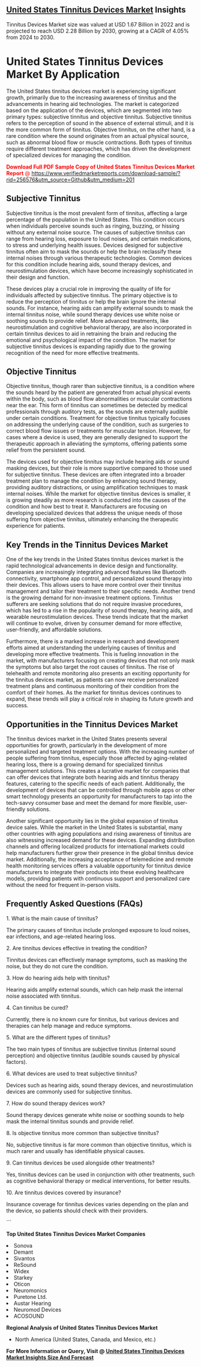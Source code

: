 <h2><a href="https://www.verifiedmarketreports.com/download-sample/?rid=256576&amp;utm_source=Github&amp;utm_medium=201" target="_blank">United States Tinnitus Devices Market</a> Insights</h2><p>Tinnitus Devices Market size was valued at USD 1.67 Billion in 2022 and is projected to reach USD 2.28 Billion by 2030, growing at a CAGR of 4.05% from 2024 to 2030.</p><p><h1>United States Tinnitus Devices Market By Application</h1><p>The United States tinnitus devices market is experiencing significant growth, primarily due to the increasing awareness of tinnitus and the advancements in hearing aid technologies. The market is categorized based on the application of the devices, which are segmented into two primary types: subjective tinnitus and objective tinnitus. Subjective tinnitus refers to the perception of sound in the absence of external stimuli, and it is the more common form of tinnitus. Objective tinnitus, on the other hand, is a rare condition where the sound originates from an actual physical source, such as abnormal blood flow or muscle contractions. Both types of tinnitus require different treatment approaches, which has driven the development of specialized devices for managing the condition. <p><span class=""><span style="color: #ff0000;"><strong>Download Full PDF Sample Copy of United States Tinnitus Devices Market Report</strong> @ </span><a href="https://www.verifiedmarketreports.com/download-sample/?rid=256576&amp;utm_source=Github&amp;utm_medium=201" target="_blank">https://www.verifiedmarketreports.com/download-sample/?rid=256576&amp;utm_source=Github&amp;utm_medium=201</a></span></p></p><h2>Subjective Tinnitus</h2><p>Subjective tinnitus is the most prevalent form of tinnitus, affecting a large percentage of the population in the United States. This condition occurs when individuals perceive sounds such as ringing, buzzing, or hissing without any external noise source. The causes of subjective tinnitus can range from hearing loss, exposure to loud noises, and certain medications, to stress and underlying health issues. Devices designed for subjective tinnitus often aim to mask the sounds or help the brain reclassify these internal noises through various therapeutic technologies. Common devices for this condition include hearing aids, sound therapy devices, and neurostimulation devices, which have become increasingly sophisticated in their design and function.</p><p>These devices play a crucial role in improving the quality of life for individuals affected by subjective tinnitus. The primary objective is to reduce the perception of tinnitus or help the brain ignore the internal sounds. For instance, hearing aids can amplify external sounds to mask the internal tinnitus noise, while sound therapy devices use white noise or soothing sounds to provide relief. More advanced treatments, like neurostimulation and cognitive behavioral therapy, are also incorporated in certain tinnitus devices to aid in retraining the brain and reducing the emotional and psychological impact of the condition. The market for subjective tinnitus devices is expanding rapidly due to the growing recognition of the need for more effective treatments.</p><h2>Objective Tinnitus</h2><p>Objective tinnitus, though rarer than subjective tinnitus, is a condition where the sounds heard by the patient are generated from actual physical events within the body, such as blood flow abnormalities or muscular contractions near the ear. This form of tinnitus can sometimes be detected by medical professionals through auditory tests, as the sounds are externally audible under certain conditions. Treatment for objective tinnitus typically focuses on addressing the underlying cause of the condition, such as surgeries to correct blood flow issues or treatments for muscular tension. However, for cases where a device is used, they are generally designed to support the therapeutic approach in alleviating the symptoms, offering patients some relief from the persistent sound.</p><p>The devices used for objective tinnitus may include hearing aids or sound masking devices, but their role is more supportive compared to those used for subjective tinnitus. These devices are often integrated into a broader treatment plan to manage the condition by enhancing sound therapy, providing auditory distractions, or using amplification techniques to mask internal noises. While the market for objective tinnitus devices is smaller, it is growing steadily as more research is conducted into the causes of the condition and how best to treat it. Manufacturers are focusing on developing specialized devices that address the unique needs of those suffering from objective tinnitus, ultimately enhancing the therapeutic experience for patients.</p><h2>Key Trends in the Tinnitus Devices Market</h2><p>One of the key trends in the United States tinnitus devices market is the rapid technological advancements in device design and functionality. Companies are increasingly integrating advanced features like Bluetooth connectivity, smartphone app control, and personalized sound therapy into their devices. This allows users to have more control over their tinnitus management and tailor their treatment to their specific needs. Another trend is the growing demand for non-invasive treatment options. Tinnitus sufferers are seeking solutions that do not require invasive procedures, which has led to a rise in the popularity of sound therapy, hearing aids, and wearable neurostimulation devices. These trends indicate that the market will continue to evolve, driven by consumer demand for more effective, user-friendly, and affordable solutions.</p><p>Furthermore, there is a marked increase in research and development efforts aimed at understanding the underlying causes of tinnitus and developing more effective treatments. This is fueling innovation in the market, with manufacturers focusing on creating devices that not only mask the symptoms but also target the root causes of tinnitus. The rise of telehealth and remote monitoring also presents an exciting opportunity for the tinnitus devices market, as patients can now receive personalized treatment plans and continuous monitoring of their condition from the comfort of their homes. As the market for tinnitus devices continues to expand, these trends will play a critical role in shaping its future growth and success.</p><h2>Opportunities in the Tinnitus Devices Market</h2><p>The tinnitus devices market in the United States presents several opportunities for growth, particularly in the development of more personalized and targeted treatment options. With the increasing number of people suffering from tinnitus, especially those affected by aging-related hearing loss, there is a growing demand for specialized tinnitus management solutions. This creates a lucrative market for companies that can offer devices that integrate both hearing aids and tinnitus therapy features, catering to the specific needs of each patient. Additionally, the development of devices that can be controlled through mobile apps or other smart technology presents an opportunity for manufacturers to tap into the tech-savvy consumer base and meet the demand for more flexible, user-friendly solutions.</p><p>Another significant opportunity lies in the global expansion of tinnitus device sales. While the market in the United States is substantial, many other countries with aging populations and rising awareness of tinnitus are also witnessing increased demand for these devices. Expanding distribution channels and offering localized products for international markets could help manufacturers further grow their presence in the global tinnitus device market. Additionally, the increasing acceptance of telemedicine and remote health monitoring services offers a valuable opportunity for tinnitus device manufacturers to integrate their products into these evolving healthcare models, providing patients with continuous support and personalized care without the need for frequent in-person visits.</p><h2>Frequently Asked Questions (FAQs)</h2><p>1. What is the main cause of tinnitus?</p><p>The primary causes of tinnitus include prolonged exposure to loud noises, ear infections, and age-related hearing loss.</p><p>2. Are tinnitus devices effective in treating the condition?</p><p>Tinnitus devices can effectively manage symptoms, such as masking the noise, but they do not cure the condition.</p><p>3. How do hearing aids help with tinnitus?</p><p>Hearing aids amplify external sounds, which can help mask the internal noise associated with tinnitus.</p><p>4. Can tinnitus be cured?</p><p>Currently, there is no known cure for tinnitus, but various devices and therapies can help manage and reduce symptoms.</p><p>5. What are the different types of tinnitus?</p><p>The two main types of tinnitus are subjective tinnitus (internal sound perception) and objective tinnitus (audible sounds caused by physical factors).</p><p>6. What devices are used to treat subjective tinnitus?</p><p>Devices such as hearing aids, sound therapy devices, and neurostimulation devices are commonly used for subjective tinnitus.</p><p>7. How do sound therapy devices work?</p><p>Sound therapy devices generate white noise or soothing sounds to help mask the internal tinnitus sounds and provide relief.</p><p>8. Is objective tinnitus more common than subjective tinnitus?</p><p>No, subjective tinnitus is far more common than objective tinnitus, which is much rarer and usually has identifiable physical causes.</p><p>9. Can tinnitus devices be used alongside other treatments?</p><p>Yes, tinnitus devices can be used in conjunction with other treatments, such as cognitive behavioral therapy or medical interventions, for better results.</p><p>10. Are tinnitus devices covered by insurance?</p><p>Insurance coverage for tinnitus devices varies depending on the plan and the device, so patients should check with their providers.</p>```</p><p><strong>Top United States Tinnitus Devices Market Companies</strong></p><div data-test-id=""><p><li>Sonova</li><li> Demant</li><li> Sivantos</li><li> ReSound</li><li> Widex</li><li> Starkey</li><li> Oticon</li><li> Neuromonics</li><li> Puretone Ltd.</li><li> Austar Hearing</li><li> Neuromod Devices</li><li> ACOSOUND</li></p><div><strong>Regional Analysis of&nbsp;United States Tinnitus Devices Market</strong></div><ul><li dir="ltr"><p dir="ltr">North America&nbsp;(United States, Canada, and Mexico, etc.)</p></li></ul><p><strong>For More Information or Query, Visit @&nbsp;</strong><strong><a href="https://www.verifiedmarketreports.com/product/tinnitus-devices-market/?utm_source=Github&amp;utm_medium=201" target="_blank">United States Tinnitus Devices Market Insights Size And Forecast</a></strong></p></div>
